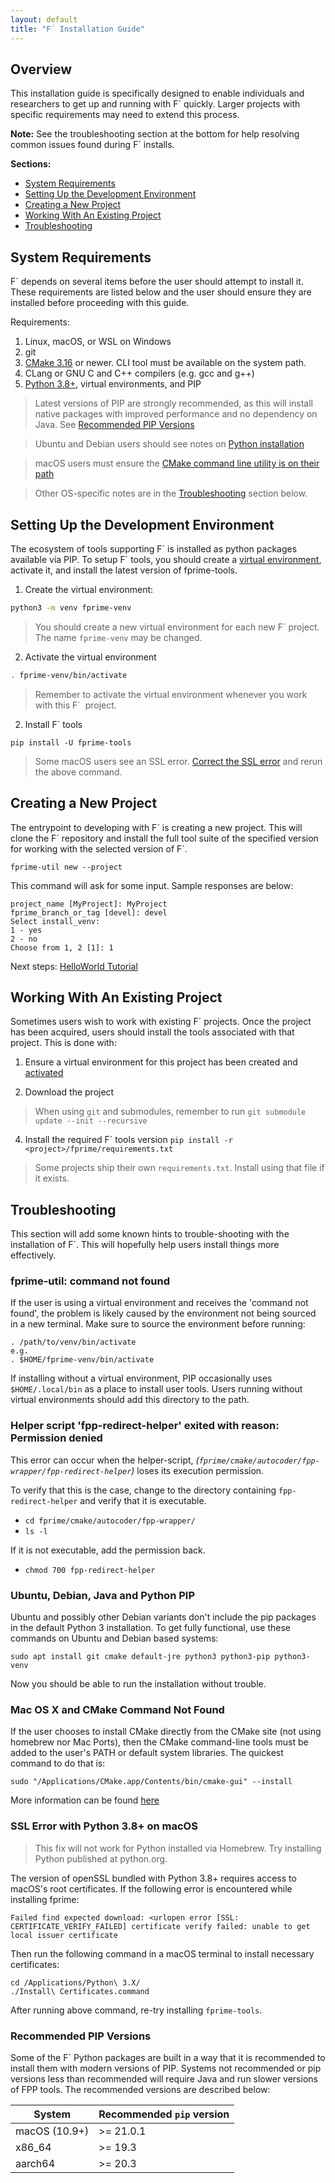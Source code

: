 ```yaml
---
layout: default
title: "F´ Installation Guide"
---
```


## Overview

This installation guide is specifically designed to enable individuals and researchers to get up and running with F´ quickly. Larger projects with specific requirements may need to extend this process.

**Note:** See the troubleshooting section at the bottom for help resolving common issues found during F´ installs.

**Sections:**
- [System Requirements](#system-requirements)
- [Setting Up the Development Environment](#setting-up-the-development-environment)
- [Creating a New Project](#creating-a-new-project)
- [Working With An Existing Project](#working-with-an-existing-project)
- [Troubleshooting](#troubleshooting)

  
## System Requirements

F´ depends on several items before the user should attempt to install it. These requirements are listed below and the user should ensure they are installed before proceeding with this guide.

Requirements:

1. Linux, macOS, or WSL on Windows
2. git
3. [CMake 3.16](https://cmake.org/download/) or newer. CLI tool must be available on the system path.
4. CLang or GNU C and C++ compilers (e.g. gcc and g++)
5. [Python 3.8+](https://www.python.org/downloads/), virtual environments, and PIP

> Latest versions of PIP are strongly recommended, as this will install native packages with improved performance and no dependency on Java. See [Recommended PIP Versions](#recommended-pip-versions)

> Ubuntu and Debian users should see notes on [Python installation](#ubuntu-debian-java-and-python-pip)

> macOS users must ensure the [CMake command line utility is on their path](#mac-os-x-and-cmake-command-not-found)

> Other OS-specific notes are in the [Troubleshooting](#Troubleshooting) section below.



## Setting Up the Development Environment

The ecosystem of tools supporting F´ is installed as python packages available via PIP. To setup F´ tools, you should create a [virtual environment](https://packaging.python.org/en/latest/guides/installing-using-pip-and-virtual-environments/), activate it, and install the latest version of fprime-tools.

1. Create the virtual environment:

```bash
python3 -m venv fprime-venv
```
> You should create a new virtual environment for each new F´ project. The name `fprime-venv` may be changed.

2. Activate the virtual environment

```bash
. fprime-venv/bin/activate
```
> Remember to activate the virtual environment whenever you work with this F´  project.

2. Install F´  tools
```
pip install -U fprime-tools
```
> Some macOS users see an SSL error. [Correct the SSL error](#ssl-error-with-python-37-on-macos) and rerun the above command.

## Creating a New Project

The entrypoint to developing with F´ is creating a new project. This will clone the F´ repository and install the full tool suite of the specified version for working with the selected version of F´.
```
fprime-util new --project
```

This command will ask for some input. Sample responses are below:
```
project_name [MyProject]: MyProject
fprime_branch_or_tag [devel]: devel
Select install_venv:
1 - yes
2 - no
Choose from 1, 2 [1]: 1
```

Next steps: [HelloWorld Tutorial](https://fprime-community.github.io/fprime-tutorial-hello-world/)

## Working With An Existing Project

Sometimes users wish to work with existing F´ projects. Once the project has been acquired, users should install the tools associated with that project. This is done with:

1. Ensure a virtual environment for this project has been created and [activated](#setting-up-the-development-environment)

2. Download the project
> When using `git` and submodules, remember to run `git submodule update --init --recursive`

4. Install the required F´ tools version
`pip install -r <project>/fprime/requirements.txt`

> Some projects ship their own `requirements.txt`.  Install using that file if it exists.

## Troubleshooting

This section will add some known hints to trouble-shooting with the installation of F´. This will hopefully help users install things more effectively.

### fprime-util: command not found

If the user is using a virtual environment and receives the 'command not found', the problem is likely caused by the environment not being sourced in a new terminal. Make sure to source the environment before running:

```
. /path/to/venv/bin/activate
e.g.
. $HOME/fprime-venv/bin/activate
```

If installing without a virtual environment, PIP occasionally uses `$HOME/.local/bin` as a place to install user tools. Users running without virtual environments should add this directory to the path.

### Helper script 'fpp-redirect-helper' exited with reason: Permission denied

This error can occur when the helper-script, *(`fprime/cmake/autocoder/fpp-wrapper/fpp-redirect-helper`)* loses its execution permission.

To verify that this is the case, change to the directory containing `fpp-redirect-helper` and verify that it is executable.

* `cd fprime/cmake/autocoder/fpp-wrapper/`
* `ls -l`

If it is not executable, add the permission back.

* `chmod 700 fpp-redirect-helper`

### Ubuntu, Debian, Java and Python PIP

Ubuntu and possibly other Debian variants don't include the pip packages in the default Python 3 installation. To get fully functional, use these commands on Ubuntu and Debian based systems:

```
sudo apt install git cmake default-jre python3 python3-pip python3-venv
```

Now you should be able to run the installation without trouble.

### Mac OS X and CMake Command Not Found

If the user chooses to install CMake directly from the CMake site (not using homebrew nor Mac Ports), then the CMake command-line tools must be added to the user's PATH or default system libraries. The quickest command to do that is:

```
sudo "/Applications/CMake.app/Contents/bin/cmake-gui" --install
```

More information can be found [here](https://stackoverflow.com/questions/30668601/installing-cmake-command-line-tools-on-a-mac)


### SSL Error with Python 3.8+ on macOS

> This fix will not work for Python installed via Homebrew.  Try installing Python published at python.org. 

The version of openSSL bundled with Python 3.8+ requires access to macOS's root certificates. If the following error is  encountered while installing fprime: 

```
Failed find expected download: <urlopen error [SSL: CERTIFICATE_VERIFY_FAILED] certificate verify failed: unable to get  local issuer certificate
```

Then run the following command in a macOS terminal to install necessary certificates: 

```
cd /Applications/Python\ 3.X/
./Install\ Certificates.command
```

After running above command, re-try installing `fprime-tools`.


### Recommended PIP Versions

Some of the F´ Python packages are built in a way that it is recommended to install them with modern versions of PIP. Systems not recommended or pip versions less than recommended will require Java and run slower versions of FPP tools. The recommended versions are described below:

| System | Recommended `pip` version |
|---|---|
| macOS (10.9+) | >= 21.0.1 |
| x86_64 | >= 19.3 |
| aarch64| >= 20.3 |


